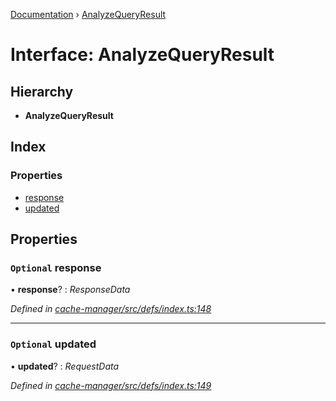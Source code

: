 [Documentation](../README.md) › [AnalyzeQueryResult](analyzequeryresult.md)

# Interface: AnalyzeQueryResult

## Hierarchy

* **AnalyzeQueryResult**

## Index

### Properties

* [response](analyzequeryresult.md#optional-response)
* [updated](analyzequeryresult.md#optional-updated)

## Properties

### `Optional` response

• **response**? : *ResponseData*

*Defined in [cache-manager/src/defs/index.ts:148](https://github.com/badbatch/graphql-box/blob/2fa13c7a/packages/cache-manager/src/defs/index.ts#L148)*

___

### `Optional` updated

• **updated**? : *RequestData*

*Defined in [cache-manager/src/defs/index.ts:149](https://github.com/badbatch/graphql-box/blob/2fa13c7a/packages/cache-manager/src/defs/index.ts#L149)*
